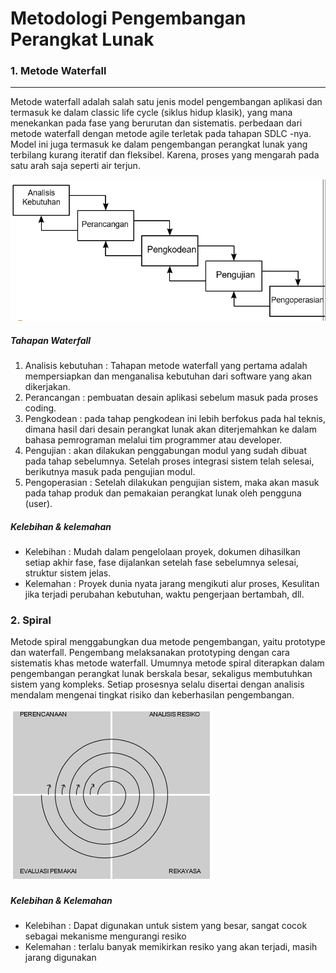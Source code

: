 # Metodologi Pengembangan Perangkat Lunak

### 1. Metode Waterfall
---
Metode waterfall adalah salah satu jenis model pengembangan aplikasi dan termasuk ke dalam classic life cycle (siklus hidup klasik), yang mana menekankan pada fase yang berurutan dan sistematis. perbedaan dari metode waterfall dengan metode agile terletak pada tahapan SDLC -nya. Model ini juga termasuk ke dalam pengembangan perangkat lunak yang terbilang kurang iteratif dan fleksibel. Karena, proses yang mengarah pada satu arah saja seperti air terjun.

<img src="image/waterfall.PNG">

##### Tahapan Waterfall
1. Analisis kebutuhan : Tahapan metode waterfall yang pertama adalah mempersiapkan dan menganalisa kebutuhan dari software yang akan dikerjakan.
2. Perancangan : pembuatan desain aplikasi sebelum masuk pada proses coding.
3. Pengkodean : pada tahap pengkodean ini lebih berfokus pada hal teknis, dimana hasil dari desain perangkat lunak akan diterjemahkan ke dalam bahasa pemrograman melalui tim programmer atau developer. 
4. Pengujian : akan dilakukan penggabungan modul yang sudah dibuat pada tahap sebelumnya. Setelah proses integrasi sistem telah selesai, berikutnya masuk pada pengujian modul.
5. Pengoperasian : Setelah dilakukan pengujian sistem, maka akan masuk pada tahap produk dan pemakaian perangkat lunak oleh pengguna (user).

##### Kelebihan & kelemahan
* Kelebihan : Mudah dalam pengelolaan proyek, dokumen dihasilkan setiap akhir fase, fase dijalankan setelah fase sebelumnya selesai, struktur sistem jelas.
* Kelemahan : Proyek dunia nyata jarang mengikuti alur proses, Kesulitan jika terjadi perubahan kebutuhan, waktu pengerjaan bertambah, dll.

### 2. Spiral
Metode spiral menggabungkan dua metode pengembangan, yaitu prototype dan waterfall. Pengembang melaksanakan prototyping dengan cara sistematis khas metode waterfall. Umumnya metode spiral diterapkan dalam pengembangan perangkat lunak berskala besar, sekaligus membutuhkan sistem yang kompleks. Setiap prosesnya selalu disertai dengan analisis mendalam mengenai tingkat risiko dan keberhasilan pengembangan.

<img src="image/spiral.png">

##### Kelebihan & Kelemahan
* Kelebihan : Dapat digunakan untuk sistem yang besar, sangat cocok sebagai mekanisme mengurangi resiko
* Kelemahan : terlalu banyak memikirkan resiko yang akan terjadi, masih jarang digunakan
